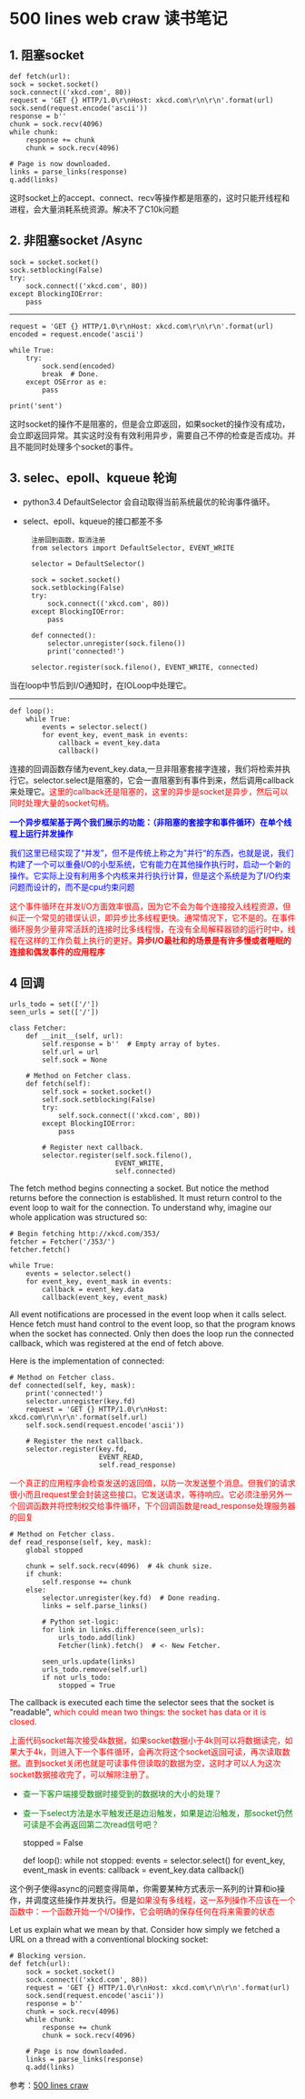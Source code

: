 # 500 lines web craw 读书笔记


## 1. 阻塞socket 

	def fetch(url):
    sock = socket.socket()
    sock.connect(('xkcd.com', 80))
    request = 'GET {} HTTP/1.0\r\nHost: xkcd.com\r\n\r\n'.format(url)
    sock.send(request.encode('ascii'))
    response = b''
    chunk = sock.recv(4096)
    while chunk:
        response += chunk
        chunk = sock.recv(4096)

    # Page is now downloaded.
    links = parse_links(response)
    q.add(links)

这时socket上的accept、connect、recv等操作都是阻塞的，这时只能开线程和进程，会大量消耗系统资源。解决不了C10k问题

## 2. 非阻塞socket /Async
	
	sock = socket.socket()
	sock.setblocking(False)
	try:
	    sock.connect(('xkcd.com', 80))
	except BlockingIOError:
	    pass

----------

	request = 'GET {} HTTP/1.0\r\nHost: xkcd.com\r\n\r\n'.format(url)
	encoded = request.encode('ascii')
	
	while True:
	    try:
	        sock.send(encoded)
	        break  # Done.
	    except OSError as e:
	        pass
	
	print('sent')

这时socket的操作不是阻塞的，但是会立即返回，如果socket的操作没有成功，会立即返回异常。其实这时没有有效利用异步，需要自己不停的检查是否成功。并且不能同时处理多个socket的事件。

## 3. selec、epoll、kqueue 轮询

- python3.4 DefaultSelector 会自动取得当前系统最优的轮询事件循环。
- select、epoll、kqueue的接口都差不多

		注册回到函数，取消注册
		from selectors import DefaultSelector, EVENT_WRITE
	
		selector = DefaultSelector()
		
		sock = socket.socket()
		sock.setblocking(False)
		try:
		    sock.connect(('xkcd.com', 80))
		except BlockingIOError:
		    pass
		
		def connected():
		    selector.unregister(sock.fileno())
		    print('connected!')
		
		selector.register(sock.fileno(), EVENT_WRITE, connected)


当在loop中节后到I/O通知时，在IOLoop中处理它。

----------
	def loop():
	    while True:
	        events = selector.select()
	        for event_key, event_mask in events:
	            callback = event_key.data
	            callback()

连接的回调函数存储为event_key.data,一旦非阻塞套接字连接，我们将检索并执行它。selector.select是阻塞的，它会一直阻塞到有事件到来，然后调用callback来处理它。<font color=red>这里的callback还是阻塞的，这里的异步是socket是异步，然后可以同时处理大量的socket句柄。</font>

<font color=blue>**一个异步框架基于两个我们展示的功能：（非阻塞的套接字和事件循环）在单个线程上运行并发操作**</font>

<font color=blue>我们这里已经实现了“并发”，但不是传统上称之为”并行“的东西，也就是说，我们构建了一个可以重叠I/O的小型系统，它有能力在其他操作执行时，启动一个新的操作。它实际上没有利用多个内核来并行执行计算，但是这个系统是为了I/O约束问题而设计的，而不是cpu约束问题</font>

<font color=red>这个事件循环在并发I/O方面效率很高，因为它不会为每个连接投入线程资源，但纠正一个常见的错误认识，即异步比多线程更快。通常情况下，它不是的。在事件循环服务少量非常活跃的连接时比多线程慢，在没有全局解释器锁的运行时中，线程在这样的工作负载上执行的更好。**异步I/O最社和的场景是有许多慢或者睡眠的连接和偶发事件的应用程序 </font>**


## 4 回调

	urls_todo = set(['/'])
	seen_urls = set(['/'])

	class Fetcher:
	    def __init__(self, url):
	        self.response = b''  # Empty array of bytes.
	        self.url = url
	        self.sock = None

		# Method on Fetcher class.
	    def fetch(self):
	        self.sock = socket.socket()
	        self.sock.setblocking(False)
	        try:
	            self.sock.connect(('xkcd.com', 80))
	        except BlockingIOError:
	            pass
	
	        # Register next callback.
	        selector.register(self.sock.fileno(),
	                          EVENT_WRITE,
	                          self.connected)

The fetch method begins connecting a socket. But notice the method returns before the connection is established. It must return control to the event loop to wait for the connection. To understand why, imagine our whole application was structured so:

	# Begin fetching http://xkcd.com/353/
	fetcher = Fetcher('/353/')
	fetcher.fetch()
	
	while True:
	    events = selector.select()
	    for event_key, event_mask in events:
	        callback = event_key.data
	        callback(event_key, event_mask)

All event notifications are processed in the event loop when it calls select. Hence fetch must hand control to the event loop, so that the program knows when the socket has connected. Only then does the loop run the connected callback, which was registered at the end of fetch above.

Here is the implementation of connected:

	# Method on Fetcher class.
    def connected(self, key, mask):
        print('connected!')
        selector.unregister(key.fd)
        request = 'GET {} HTTP/1.0\r\nHost: xkcd.com\r\n\r\n'.format(self.url)
        self.sock.send(request.encode('ascii'))

        # Register the next callback.
        selector.register(key.fd,
                          EVENT_READ,
                          self.read_response)




<font color=red>一个真正的应用程序会检查发送的返回值，以防一次发送整个消息。但我们的请求很小而且request里会封装这些接口。它发送请求，等待响应。它必须注册另外一个回调函数并将控制权交给事件循环，下个回调函数是read_response处理服务器的回复</font>

    # Method on Fetcher class.
    def read_response(self, key, mask):
        global stopped

        chunk = self.sock.recv(4096)  # 4k chunk size.
        if chunk:
            self.response += chunk
        else:
            selector.unregister(key.fd)  # Done reading.
            links = self.parse_links()

            # Python set-logic:
            for link in links.difference(seen_urls):
                urls_todo.add(link)
                Fetcher(link).fetch()  # <- New Fetcher.

            seen_urls.update(links)
            urls_todo.remove(self.url)
            if not urls_todo:
                stopped = True

The callback is executed each time the selector sees that the socket is "readable", <font color=red>which could mean two things: the socket has data or it is closed.

上面代码socket每次接受4k数据，如果socket数据小于4k则可以将数据读完，如果大于4k，则进入下一个事件循环，会再次将这个socket返回可读，再次读取数据。直到socket关闭也就是可读事件但读取的数据为空，这时才可以人为这次socket数据接收完了，可以解除注册了。</font>

- <font color=green>查一下客户端接受数据时接受到的数据块的大小的处理？</font>

- <font color=green>查一下select方法是水平触发还是边沿触发，如果是边沿触发，那socket仍然可读是不会再返回第二次read信号吧？</font>


	stopped = False
	
	def loop():
	    while not stopped:
	        events = selector.select()
	        for event_key, event_mask in events:
	            callback = event_key.data
	            callback()


这个例子使得async的问题变得简单，你需要某种方式表示一系列的计算和io操作，并调度这些操作并发执行。但是<font color=red>如果没有多线程，这一系列操作不应该在一个函数中：一个函数开始一个I/O操作，它会明确的保存任何在将来需要的状态</font>

Let us explain what we mean by that. Consider how simply we fetched a URL on a thread with a conventional blocking socket:

	# Blocking version.
	def fetch(url):
	    sock = socket.socket()
	    sock.connect(('xkcd.com', 80))
	    request = 'GET {} HTTP/1.0\r\nHost: xkcd.com\r\n\r\n'.format(url)
	    sock.send(request.encode('ascii'))
	    response = b''
	    chunk = sock.recv(4096)
	    while chunk:
	        response += chunk
	        chunk = sock.recv(4096)
	
	    # Page is now downloaded.
	    links = parse_links(response)
	    q.add(links)








参考：[500 lines craw](http://aosabook.org/en/500L/pages/a-web-crawler-with-asyncio-coroutines.html)